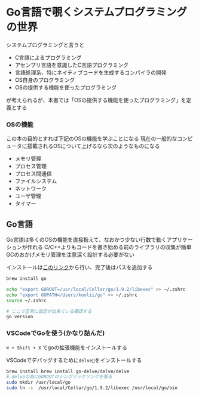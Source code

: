 # Go言語で覗くシステムプログラミングの世界

システムプログラミングと言うと

* C言語によるプログラミング
* アセンブリ言語を意識したC言語プログラミング
* 言語処理系、特にネイティブコードを生成するコンパイラの開発
* OS自身のプログラミング
* OSの提供する機能を使ったプログラミング

が考えられるが、本書では「OSの提供する機能を使ったプログラミング」を定義とする

### OSの機能

この本の目的とすれば下記のOSの機能を学ぶことになる
現在の一般的なコンピュータに搭載されるOSについて上げるなら次のようなものになる

* メモリ管理
* プロセス管理
* プロセス間通信
* ファイルシステム
* ネットワーク
* ユーザ管理
* タイマー

## Go言語
Go言語は多くのOSの機能を直接扱えて、なおかつ少ない行数で動くアプリケーションが作れる
C/C++よりもコードを書き始める前のライブラリの収集が簡単
GCのおかげメモリ管理を注意深く設計する必要がない

インストールは[このリンク](https://golang.org/dl/)から行い、完了後はパスを追加する

```bash
brew install go

echo "export GOROOT=/usr/local/Cellar/go/1.9.2/libexec" >> ~/.zshrc
echo "export GOPATH=/Users/koolii/go" >> ~/.zshrc
source ~/.zshrc

# ここで正常に設定が出来ている確認する
go version
```

### VSCodeでGoを使う(かなり詰んだ)

`⌘ + Shift + X` でgoの拡張機能をインストールする

VSCodeでデバッグするために`delve`をインストールする

```bash
brew install brew install go-delve/delve/delve
# delveの為にGOROOTのシンボリックリンクを張る
sudo mkdir /usr/local/go
sudo ln -s  /usr/local/Cellar/go/1.9.2/libexec /usr/local/go/bin
```